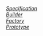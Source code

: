 [*Specification*](https://github.com/FeridAksahin/DesignPattern/tree/main/SpecificationDesignPattern) <br>
[*Builder*](https://github.com/FeridAksahin/DesignPattern/tree/main/BuilderDesignPattern) <br>
[*Factory*](https://github.com/FeridAksahin/DesignPattern/tree/main/FactoryDesignPattern) <br>
[*Prototype*](https://github.com/FeridAksahin/DesignPattern/tree/main/PrototypeDesignPattern) <br>
